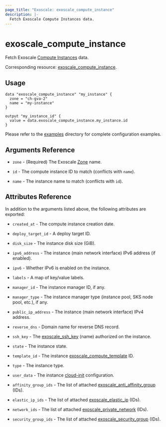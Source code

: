 ```yaml
---
page_title: "Exoscale: exoscale_compute_instance"
description: |-
  Fetch Exoscale Compute Instances data.
---
```


# exoscale\_compute\_instance

Fetch Exoscale [Compute Instances](https://community.exoscale.com/documentation/compute/) data.

Corresponding resource: [exoscale_compute_instance](../resources/compute_instance.md).


## Usage

```hcl
data "exoscale_compute_instance" "my_instance" {
  zone = "ch-gva-2"
  name = "my-instance"
}

output "my_instance_id" {
  value = data.exoscale_compute_instance.my_instance.id
}
```

Please refer to the [examples](https://github.com/exoscale/terraform-provider-exoscale/tree/master/examples/)
directory for complete configuration examples.


## Arguments Reference

[zone]: https://www.exoscale.com/datacenters/

* `zone` - (Required) The Exoscale [Zone][zone] name.

* `id` - The compute instance ID to match (conflicts with `name`).
* `name` - The instance name to match (conflicts with `id`).


## Attributes Reference

[cloud-init]: http://cloudinit.readthedocs.io/en/latest/

In addition to the arguments listed above, the following attributes are exported:

* `created_at` - The compute instance creation date.
* `deploy_target_id` - A deploy target ID.
* `disk_size` - The instance disk size (GiB).
* `ipv6_address` - The instance (main network interface) IPv6 address (if enabled).
* `ipv6` - Whether IPv6 is enabled on the instance.
* `labels` - A map of key/value labels.
* `manager_id` - The instance manager ID, if any.
* `manager_type` - The instance manager type (instance pool, SKS node pool, etc.), if any.
* `public_ip_address` - The instance (main network interface) IPv4 address.
* `reverse_dns` - Domain name for reverse DNS record.
* `ssh_key` - The [exoscale_ssh_key](../resources/ssh_key.md) (name) authorized on the instance.
* `state` - The instance state.
* `template_id` - The instance [exoscale_compute_template](./compute_template.md) ID.
* `type` - The instance type.
* `user_data` - The instance [cloud-init][cloud-init] configuration.

* `affinity_group_ids` - The list of attached [exoscale_anti_affinity_group](../resources/anti_affinity_group.md) (IDs).
* `elastic_ip_ids` - The list of attached [exoscale_elastic_ip](../resources/elastic_ip.md) (IDs).
* `network_ids` - The list of attached [exoscale_private_network](../resources/private_network.md) (IDs).
* `security_group_ids` - The list of attached [exoscale_security_group](../resources/security_group.md) (IDs).
